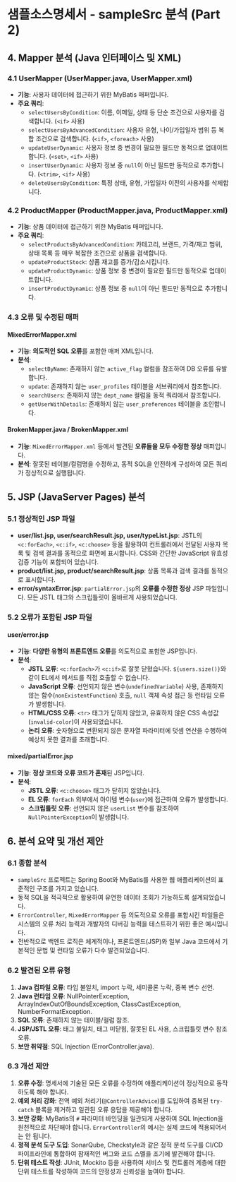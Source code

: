# 샘플소스명세서 - sampleSrc 분석 (Part 2)

## 4. Mapper 분석 (Java 인터페이스 및 XML)

### 4.1 UserMapper (UserMapper.java, UserMapper.xml)
- **기능**: 사용자 데이터에 접근하기 위한 MyBatis 매퍼입니다.
- **주요 쿼리**:
  - `selectUsersByCondition`: 이름, 이메일, 상태 등 단순 조건으로 사용자를 검색합니다. (`<if>` 사용)
  - `selectUsersByAdvancedCondition`: 사용자 유형, 나이/가입일자 범위 등 복합 조건으로 검색합니다. (`<if>`, `<foreach>` 사용)
  - `updateUserDynamic`: 사용자 정보 중 변경이 필요한 필드만 동적으로 업데이트합니다. (`<set>`, `<if>` 사용)
  - `insertUserDynamic`: 사용자 정보 중 `null`이 아닌 필드만 동적으로 추가합니다. (`<trim>`, `<if>` 사용)
  - `deleteUsersByCondition`: 특정 상태, 유형, 가입일자 이전의 사용자를 삭제합니다.

### 4.2 ProductMapper (ProductMapper.java, ProductMapper.xml)
- **기능**: 상품 데이터에 접근하기 위한 MyBatis 매퍼입니다.
- **주요 쿼리**:
  - `selectProductsByAdvancedCondition`: 카테고리, 브랜드, 가격/재고 범위, 상태 목록 등 매우 복잡한 조건으로 상품을 검색합니다.
  - `updateProductStock`: 상품 재고를 증가/감소시킵니다.
  - `updateProductDynamic`: 상품 정보 중 변경이 필요한 필드만 동적으로 업데이트합니다.
  - `insertProductDynamic`: 상품 정보 중 `null`이 아닌 필드만 동적으로 추가합니다.

### 4.3 오류 및 수정된 매퍼

#### MixedErrorMapper.xml
- **기능**: **의도적인 SQL 오류**를 포함한 매퍼 XML입니다.
- **분석**:
  - `selectByName`: 존재하지 않는 `active_flag` 컬럼을 참조하여 DB 오류를 유발합니다.
  - `update`: 존재하지 않는 `user_profiles` 테이블을 서브쿼리에서 참조합니다.
  - `searchUsers`: 존재하지 않는 `dept_name` 컬럼을 동적 쿼리에서 참조합니다.
  - `getUserWithDetails`: 존재하지 않는 `user_preferences` 테이블을 조인합니다.

#### BrokenMapper.java / BrokenMapper.xml
- **기능**: `MixedErrorMapper.xml` 등에서 발견된 **오류들을 모두 수정한 정상** 매퍼입니다.
- **분석**: 잘못된 테이블/컬럼명을 수정하고, 동적 SQL을 안전하게 구성하여 모든 쿼리가 정상적으로 실행됩니다.

## 5. JSP (JavaServer Pages) 분석

### 5.1 정상적인 JSP 파일
- **user/list.jsp, user/searchResult.jsp, user/typeList.jsp**: JSTL의 `<c:forEach>`, `<c:if>`, `<c:choose>` 등을 활용하여 컨트롤러에서 전달된 사용자 목록 및 검색 결과를 동적으로 화면에 표시합니다. CSS와 간단한 JavaScript 유효성 검증 기능이 포함되어 있습니다.
- **product/list.jsp, product/searchResult.jsp**: 상품 목록과 검색 결과를 동적으로 표시합니다.
- **error/syntaxError.jsp**: `partialError.jsp`의 **오류를 수정한 정상** JSP 파일입니다. 모든 JSTL 태그와 스크립틀릿이 올바르게 사용되었습니다.

### 5.2 오류가 포함된 JSP 파일

#### user/error.jsp
- **기능**: **다양한 유형의 프론트엔드 오류**를 의도적으로 포함한 JSP입니다.
- **분석**:
  - **JSTL 오류**: `<c:forEach>`가 `<c:if>`로 잘못 닫혔습니다. `${users.size()}`와 같이 EL에서 메서드를 직접 호출할 수 없습니다.
  - **JavaScript 오류**: 선언되지 않은 변수(`undefinedVariable`) 사용, 존재하지 않는 함수(`nonExistentFunction`) 호출, `null` 객체 속성 접근 등 런타임 오류가 발생합니다.
  - **HTML/CSS 오류**: `<tr>` 태그가 닫히지 않았고, 유효하지 않은 CSS 속성값(`invalid-color`)이 사용되었습니다.
  - **논리 오류**: 숫자형으로 변환되지 않은 문자열 파라미터에 덧셈 연산을 수행하여 예상치 못한 결과를 초래합니다.

#### mixed/partialError.jsp
- **기능**: **정상 코드와 오류 코드가 혼재**된 JSP입니다.
- **분석**:
  - **JSTL 오류**: `<c:choose>` 태그가 닫히지 않았습니다.
  - **EL 오류**: `forEach` 외부에서 아이템 변수(`user`)에 접근하여 오류가 발생합니다.
  - **스크립틀릿 오류**: 선언되지 않은 `userList` 변수를 참조하여 `NullPointerException`이 발생합니다.

## 6. 분석 요약 및 개선 제안

### 6.1 종합 분석
- `sampleSrc` 프로젝트는 Spring Boot와 MyBatis를 사용한 웹 애플리케이션의 표준적인 구조를 가지고 있습니다.
- 동적 SQL을 적극적으로 활용하여 유연한 데이터 조회가 가능하도록 설계되었습니다.
- `ErrorController`, `MixedErrorMapper` 등 의도적으로 오류를 포함시킨 파일들은 시스템의 오류 처리 능력과 개발자의 디버깅 능력을 테스트하기 위한 좋은 예시입니다.
- 전반적으로 백엔드 로직은 체계적이나, 프론트엔드(JSP)와 일부 Java 코드에서 기본적인 문법 및 런타임 오류가 다수 발견되었습니다.

### 6.2 발견된 오류 유형
1.  **Java 컴파일 오류**: 타입 불일치, import 누락, 세미콜론 누락, 중복 변수 선언.
2.  **Java 런타임 오류**: NullPointerException, ArrayIndexOutOfBoundsException, ClassCastException, NumberFormatException.
3.  **SQL 오류**: 존재하지 않는 테이블/컬럼 참조.
4.  **JSP/JSTL 오류**: 태그 불일치, 태그 미닫힘, 잘못된 EL 사용, 스크립틀릿 변수 참조 오류.
5.  **보안 취약점**: SQL Injection (ErrorController.java).

### 6.3 개선 제안
1.  **오류 수정**: 명세서에 기술된 모든 오류를 수정하여 애플리케이션이 정상적으로 동작하도록 해야 합니다.
2.  **예외 처리 강화**: 전역 예외 처리기(`@ControllerAdvice`)를 도입하여 중복된 `try-catch` 블록을 제거하고 일관된 오류 응답을 제공해야 합니다.
3.  **보안 강화**: MyBatis의 `#` 파라미터 바인딩을 일관되게 사용하여 SQL Injection을 원천적으로 차단해야 합니다. `ErrorController`의 예시는 실제 코드에 적용되어서는 안 됩니다.
4.  **정적 분석 도구 도입**: SonarQube, Checkstyle과 같은 정적 분석 도구를 CI/CD 파이프라인에 통합하여 잠재적인 버그와 코드 스멜을 조기에 발견해야 합니다.
5.  **단위 테스트 작성**: JUnit, Mockito 등을 사용하여 서비스 및 컨트롤러 계층에 대한 단위 테스트를 작성하여 코드의 안정성과 신뢰성을 높여야 합니다.
